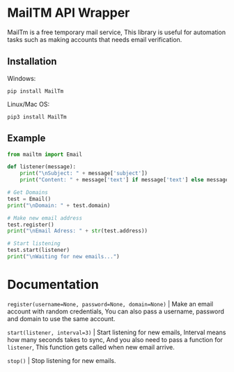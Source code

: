 # MailTM API Wrapper

MailTm is a free temporary mail service, This library is useful for automation tasks such as making accounts that needs email verification.

## Installation

Windows:

```
pip install MailTm
```

Linux/Mac OS:

```
pip3 install MailTm
```

## Example

```python
from mailtm import Email

def listener(message):
    print("\nSubject: " + message['subject'])
    print("Content: " + message['text'] if message['text'] else message['html'])

# Get Domains
test = Email()
print("\nDomain: " + test.domain)

# Make new email address
test.register()
print("\nEmail Adress: " + str(test.address))

# Start listening
test.start(listener)
print("\nWaiting for new emails...")
```

# Documentation

`register(username=None, password=None, domain=None)` | Make an email account with random credentials, You can also pass a username, password and domain to use the same account.

`start(listener, interval=3)` | Start listening for new emails, Interval means how many seconds takes to sync, And you also need to pass a function for `listener`, This function gets called when new email arrive.

`stop()` | Stop listening for new emails.